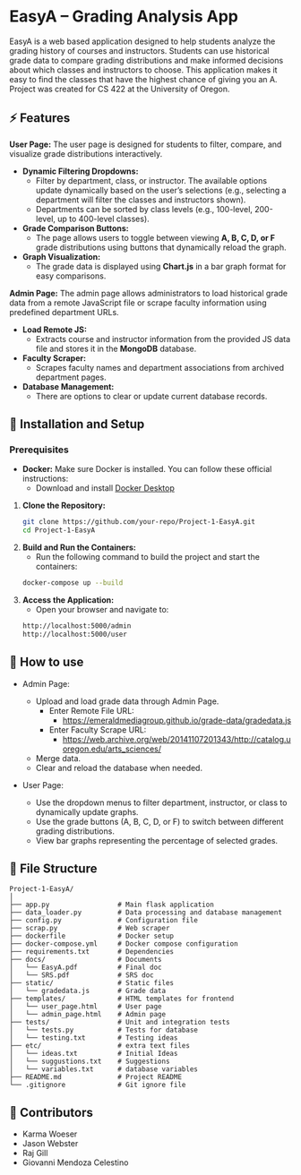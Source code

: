 # EasyA – Grading Analysis App 

EasyA is a web based application designed to help students analyze the grading history of courses and instructors. Students can use historical grade data to compare grading distributions and make informed decisions about which classes and instructors to choose. This application makes it easy to find the classes that have the highest chance of giving you an A. Project was created for CS 422 at the University of Oregon.

## :zap: Features

**User Page:** The user page is designed for students to filter, compare, and visualize grade distributions interactively.  
  - **Dynamic Filtering Dropdowns:**  
    - Filter by department, class, or instructor. The available options update dynamically based on the user’s selections (e.g., selecting a department will filter the classes and instructors shown).  
    - Departments can be sorted by class levels (e.g., 100-level, 200-level, up to 400-level classes).  
  - **Grade Comparison Buttons:**  
    - The page allows users to toggle between viewing **A, B, C, D, or F** grade distributions using buttons that dynamically reload the graph.  
  - **Graph Visualization:**  
    - The grade data is displayed using **Chart.js** in a bar graph format for easy comparisons.
  
**Admin Page:** The admin page allows administrators to load historical grade data from a remote JavaScript file or scrape faculty information using predefined department URLs.
  - **Load Remote JS:**
    - Extracts course and instructor information from the provided JS data file and stores it in the **MongoDB** database.
  - **Faculty Scraper:**
    - Scrapes faculty names and department associations from archived department pages. 
  - **Database Management:**
    - There are options to clear or update current database records.


## :electric_plug: Installation and Setup

### Prerequisites
- **Docker:** Make sure Docker is installed. You can follow these official instructions:
  - Download and install [Docker Desktop](https://www.docker.com/products/docker-desktop)

1. **Clone the Repository:**  
   ```bash
   git clone https://github.com/your-repo/Project-1-EasyA.git
   cd Project-1-EasyA
2. **Build and Run the Containers:**
   - Run the following command to build the project and start the containers:
   ```bash
   docker-compose up --build
3. **Access the Application:**
   - Open your browser and navigate to:
   ```bash
   http://localhost:5000/admin 
   http://localhost:5000/user 
## :rocket: How to use
- Admin Page:
  - Upload and load grade data through Admin Page.
    - Enter Remote File URL:
      - https://emeraldmediagroup.github.io/grade-data/gradedata.js
    - Enter Faculty Scrape URL:
      - https://web.archive.org/web/20141107201343/http://catalog.uoregon.edu/arts_sciences/
  - Merge data.
  - Clear and reload the database when needed.
 
 - User Page:
    - Use the dropdown menus to filter department, instructor, or class to dynamically update graphs.
    - Use the grade buttons (A, B, C, D, or F) to switch between different grading distributions.
    - View bar graphs representing the percentage of selected grades.


##  :file_folder: File Structure
```
Project-1-EasyA/
│
├── app.py                 # Main flask application
├── data_loader.py         # Data processing and database management
├── config.py              # Configuration file
├── scrap.py               # Web scraper
├── dockerfile             # Docker setup
├── docker-compose.yml     # Docker compose configuration
├── requirements.txt       # Dependencies
├── docs/                  # Documents 
│   └── EasyA.pdf          # Final doc
│   └── SRS.pdf            # SRS doc
├── static/                # Static files 
│   └── gradedata.js       # Grade data 
├── templates/             # HTML templates for frontend
│   └── user_page.html     # User page
│   └── admin_page.html    # Admin page
├── tests/                 # Unit and integration tests
│   └── tests.py           # Tests for database
│   └── testing.txt        # Testing ideas
├── etc/                   # extra text files
│   └── ideas.txt          # Initial Ideas
│   └── suggustions.txt    # Suggestions
│   └── variables.txt      # database variables
├── README.md              # Project README
└── .gitignore             # Git ignore file
```


## :star2: Contributors
- Karma Woeser
- Jason Webster
- Raj Gill
- Giovanni Mendoza Celestino

